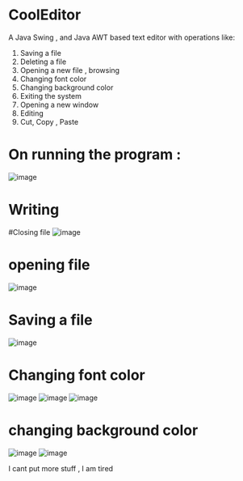 # CoolEditor
A Java Swing , and Java AWT based text editor  with operations like:
1.	Saving a file 
2.	Deleting a file 
3.	Opening a new file , browsing 
4.	Changing font color 
5.	Changing background color 
6.	Exiting the system 
7.	Opening a new window 
8.	Editing 
9.	Cut, Copy , Paste 





# On running the program :
![image](https://user-images.githubusercontent.com/80635048/191077162-9ae8ef5b-615b-48c6-b9c5-6255cd5c140a.png)

# Writing 

#Closing file 
![image](https://user-images.githubusercontent.com/80635048/196244755-0c04d731-5743-4b21-9f49-31ad435c7b26.png)


# opening file 
![image](https://user-images.githubusercontent.com/80635048/196245014-fab2b8ff-e52d-46c9-9e97-cdc0051b1288.png)


# Saving a file 
![image](https://user-images.githubusercontent.com/80635048/191079033-edf54e15-1c94-446f-83a7-d5f9bf96fb7b.png)

# Changing font color 

![image](https://user-images.githubusercontent.com/80635048/196244103-d3ece105-077f-4b74-a408-100048749deb.png)
![image](https://user-images.githubusercontent.com/80635048/196244182-48d7396a-a74c-4780-aa21-354aca823d10.png)
![image](https://user-images.githubusercontent.com/80635048/196244243-c3c817ca-6c1e-4a2b-ad20-4668fd429651.png)

# changing background color
![image](https://user-images.githubusercontent.com/80635048/196244416-c8b32b82-7261-415f-ab57-b1c309fff41f.png)
![image](https://user-images.githubusercontent.com/80635048/196244522-9e388890-dab6-4db3-8521-c479ea829cf2.png)


I cant put more stuff , I am tired


